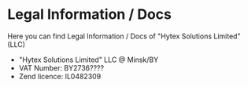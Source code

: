 # Legal Information / Docs
Here you can find Legal Information / Docs of "Hytex Solutions Limited" (LLC)

- "Hytex Solutions Limited" LLC @ Minsk/BY
- VAT Number: BY2736????
- Zend licence: IL0482309
